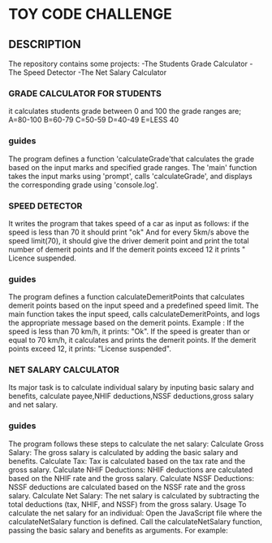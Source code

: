 # TOY CODE CHALLENGE

## DESCRIPTION
The repository contains some projects:
-The Students Grade Calculator
-The Speed Detector
-The Net Salary Calculator

### GRADE CALCULATOR FOR STUDENTS
it calculates students grade between 0 and 100 the grade ranges are;
A=80-100
B=60-79
C=50-59
D=40-49
E=LESS 40

### guides
The program defines a function 'calculateGrade'that calculates the grade based on the input marks and specified grade ranges.
The 'main' function takes the input marks using 'prompt', calls 'calculateGrade', and displays the corresponding grade using 'console.log'.

### SPEED DETECTOR 
 It writes the program that takes speed of a car as input as follows:
 if the speed is less than 70 it should print "ok"
And for every 5km/s above the speed limit(70), it should give the driver demerit point and print the total number of demerit points and
If the demerit points exceed 12 it prints " Licence suspended.

### guides
 The program defines a function calculateDemeritPoints that calculates demerit points based on the input speed and a predefined speed limit.
 The main function takes the input speed, calls calculateDemeritPoints, and logs the appropriate message based on the demerit points.
 Example : If the speed is less than 70 km/h, it prints: "Ok".
 If the speed is greater than or equal to 70 km/h, it calculates and prints the demerit points. 
 If the demerit points exceed 12, it prints: "License suspended".

### NET SALARY CALCULATOR
Its major task is to calculate individual salary by inputing basic salary and benefits,
calculate payee,NHIF deductions,NSSF deductions,gross salary and net salary.

### guides
The program follows these steps to calculate the net salary:
Calculate Gross Salary: The gross salary is calculated by adding the basic salary and benefits.
Calculate Tax: Tax is calculated based on the tax rate and the gross salary.
Calculate NHIF Deductions: NHIF deductions are calculated based on the NHIF rate and the gross salary.
Calculate NSSF Deductions: NSSF deductions are calculated based on the NSSF rate and the gross salary.
Calculate Net Salary: The net salary is calculated by subtracting the total deductions (tax, NHIF, and NSSF) from the gross salary.
Usage To calculate the net salary for an individual:
Open the JavaScript file where the calculateNetSalary function is defined.
Call the calculateNetSalary function, passing the basic salary and benefits as arguments. For example:


